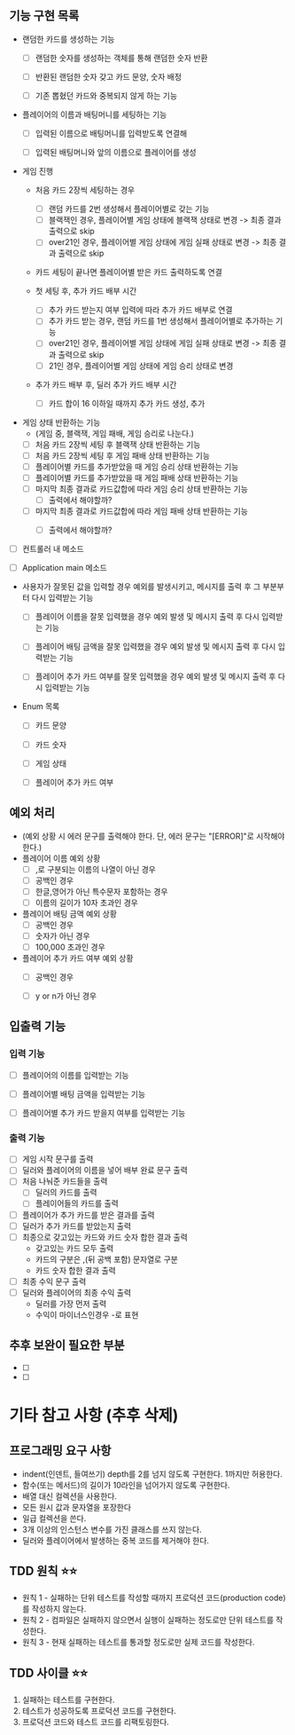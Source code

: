 ## 기능 구현 목록
- 랜덤한 카드를 생성하는 기능
  - [ ] 랜덤한 숫자를 생성하는 객체를 통해 랜덤한 숫자 반환
  - [ ] 반환된 랜덤한 숫자 갖고 카드 문양, 숫자 배정
  - [ ] 기존 뽑혔던 카드와 중복되지 않게 하는 기능


- 플레이어의 이름과 배팅머니를 세팅하는 기능
  - [ ] 입력된 이름으로 배팅머니를 입력받도록 연결해
  - [ ] 입력된 배팅머니와 앞의 이름으로 플레이어를 생성


- 게임 진행
  - 처음 카드 2장씩 세팅하는 경우
    - [ ] 랜덤 카드를 2번 생성해서 플레이어별로 갖는 기능
    - [ ] 블랙잭인 경우, 플레이어별 게임 상태에 블랙잭 상태로 변경 -> 최종 결과 출력으로 skip
    - [ ] over21인 경우, 플레이어별 게임 상태에 게임 실패 상태로 변경 -> 최종 결과 출력으로 skip

  - 카드 세팅이 끝나면 플레이어별 받은 카드 출력하도록 연결

  - 첫 세팅 후, 추가 카드 배부 시간
    - [ ] 추가 카드 받는지 여부 입력에 따라 추가 카드 배부로 연결
    - [ ] 추가 카드 받는 경우, 랜덤 카드를 1번 생성해서 플레이어별로 추가하는 기능
    - [ ] over21인 경우, 플레이어별 게임 상태에 게임 실패 상태로 변경 -> 최종 결과 출력으로 skip
    - [ ] 21인 경우, 플레이어별 게임 상태에 게임 승리 상태로 변경

  - 추가 카드 배부 후, 딜러 추가 카드 배부 시간
    - [ ] 카드 합이 16 이하일 때까지 추가 카드 생성, 추가


- 게임 상태 반환하는 기능
  - (게임 중, 블랙잭, 게임 패배, 게임 승리로 나눈다.)
  - [ ] 처음 카드 2장씩 세팅 후 블랙잭 상태 반환하는 기능
  - [ ] 처음 카드 2장씩 세팅 후 게임 패배 상태 반환하는 기능
  - [ ] 플레이어별 카드를 추가받았을 때 게임 승리 상태 반환하는 기능
  - [ ] 플레이어별 카드를 추가받았을 때 게임 패배 상태 반환하는 기능
  - [ ] 마지막 최종 결과로 카드값합에 따라 게임 승리 상태 반환하는 기능
    - [ ] 출력에서 해야할까?
  - [ ] 마지막 최종 결과로 카드값합에 따라 게임 패배 상태 반환하는 기능
    - [ ] 출력에서 해야할까?


- [ ] 컨트롤러 내 메소드
- [ ] Application main 메소드


- 사용자가 잘못된 값을 입력할 경우 예외를 발생시키고, 메시지를 출력 후 그 부분부터 다시 입력받는 기능
  - [ ] 플레이어 이름을 잘못 입력했을 경우 예외 발생 및 메시지 출력 후 다시 입력받는 기능
  - [ ] 플레이어 배팅 금액을 잘못 입력했을 경우 예외 발생 및 메시지 출력 후 다시 입력받는 기능
  - [ ] 플레이어 추가 카드 여부를 잘못 입력했을 경우 예외 발생 및 메시지 출력 후 다시 입력받는 기능


- Enum 목록
  - [ ] 카드 문양
  - [ ] 카드 숫자
  - [ ] 게임 상태
  - [ ] 플레이어 추가 카드 여부


## 예외 처리
- (예외 상황 시 에러 문구를 출력해야 한다. 단, 에러 문구는 "[ERROR]"로 시작해야 한다.)
- 플레이어 이름 예외 상황
  - [ ] ,로 구분되는 이름의 나열이 아닌 경우
  - [ ] 공백인 경우
  - [ ] 한글,영어가 아닌 특수문자 포함하는 경우
  - [ ] 이름의 길이가 10자 초과인 경우

- 플레이어 배팅 금액 예외 상황
  - [ ] 공백인 경우
  - [ ] 숫자가 아닌 경우
  - [ ] 100,000 초과인 경우

- 플레이어 추가 카드 여부 예외 상황
  - [ ] 공백인 경우
  - [ ] y or n가 아닌 경우


## 입출력 기능
### 입력 기능
- [ ] 플레이어의 이름를 입력받는 기능
- [ ] 플레이어별 배팅 금액을 입력받는 기능
- [ ] 플레이어별 추가 카드 받을지 여부를 입력받는 기능


### 출력 기능
- [ ] 게임 시작 문구를 출력
- [ ] 딜러와 플레이어의 이름을 넣어 배부 완료 문구 출력
- [ ] 처음 나눠준 카드들을 출력
  - [ ] 딜러의 카드를 출력
  - [ ] 플레이어들의 카드를 출력
- [ ] 플레이어가 추가 카드를 받은 결과를 출력
- [ ] 딜러가 추가 카드를 받았는지 출력
- [ ] 최종으로 갖고있는 카드와 카드 숫자 합한 결과 출력
  - 갖고있는 카드 모두 출력
  - 카드의 구분은 ,(뒤 공백 포함) 문자열로 구분
  - 카드 숫자 합한 결과 출력
- [ ] 최종 수익 문구 출력
- [ ] 딜러와 플레이어의 최종 수익 출력
  - 딜러를 가장 먼저 출력
  - 수익이 마이너스인경우 -로 표현


## 추후 보완이 필요한 부분
- [ ] 
- [ ] 


# 기타 참고 사항 (추후 삭제)



## 프로그래밍 요구 사항
- indent(인덴트, 들여쓰기) depth를 2를 넘지 않도록 구현한다. 1까지만 허용한다.
- 함수(또는 메서드)의 길이가 10라인을 넘어가지 않도록 구현한다.
- 배열 대신 컬렉션을 사용한다.
- 모든 원시 값과 문자열을 포장한다
- 일급 컬렉션을 쓴다.
- 3개 이상의 인스턴스 변수를 가진 클래스를 쓰지 않는다.
- 딜러와 플레이어에서 발생하는 중복 코드를 제거해야 한다.


## TDD 원칙 ⭐️⭐️
- 원칙 1 - 실패하는 단위 테스트를 작성할 때까지 프로덕션 코드(production code)를 작성하지 않는다.
- 원칙 2 - 컴파일은 실패하지 않으면서 실행이 실패하는 정도로만 단위 테스트를 작성한다.
- 원칙 3 - 현재 실패하는 테스트를 통과할 정도로만 실제 코드를 작성한다.
## TDD 사이클 ⭐️⭐️
1. 실패하는 테스트를 구현한다.
2. 테스트가 성공하도록 프로덕션 코드를 구현한다.
3. 프로덕션 코드와 테스트 코드를 리팩토링한다.